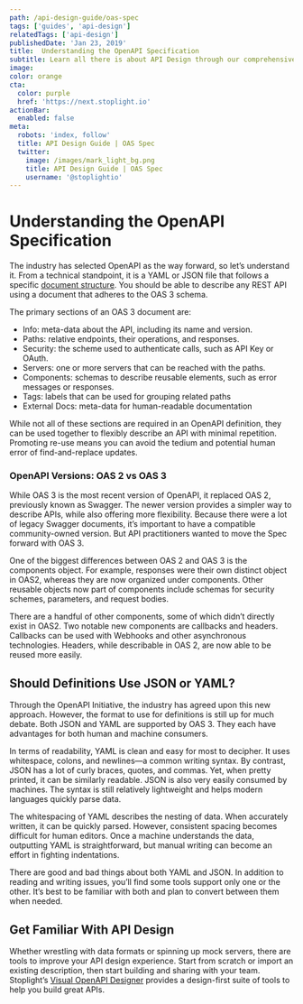```yaml
---
path: /api-design-guide/oas-spec
tags: ['guides', 'api-design']
relatedTags: ['api-design']
publishedDate: 'Jan 23, 2019'
title:  Understanding the OpenAPI Specification
subtitle: Learn all there is about API Design through our comprehensive guide
image:
color: orange
cta:
  color: purple
  href: 'https://next.stoplight.io'
actionBar:
  enabled: false
meta:
  robots: 'index, follow'
  title: API Design Guide | OAS Spec
  twitter:
    image: /images/mark_light_bg.png
    title: API Design Guide | OAS Spec
    username: '@stoplightio'
---
```

# Understanding the OpenAPI Specification

The industry has selected OpenAPI as the way forward, so let’s understand it. From a technical standpoint, it is a YAML or JSON file that follows a specific [document structure](https://github.com/OAI/OpenAPI-Specification/blob/master/versions/3.0.0.md#documentStructure). You should be able to describe any REST API using a document that adheres to the OAS 3 schema.

The primary sections of an OAS 3 document are:

- Info: meta-data about the API, including its name and version.
- Paths: relative endpoints, their operations, and responses.
- Security: the scheme used to authenticate calls, such as API Key or OAuth.
- Servers: one or more servers that can be reached with the paths.
- Components: schemas to describe reusable elements, such as error messages or responses.
- Tags: labels that can be used for grouping related paths
- External Docs: meta-data for human-readable documentation

While not all of these sections are required in an OpenAPI definition, they can be used together to flexibly describe an API with minimal repetition. Promoting re-use means you can avoid the tedium and potential human error of find-and-replace updates.

### OpenAPI Versions: OAS 2 vs OAS 3

While OAS 3 is the most recent version of OpenAPI, it replaced OAS 2, previously known as Swagger. The newer version provides a simpler way to describe APIs, while also offering more flexibility. Because there were a lot of legacy Swagger documents, it’s important to have a compatible community-owned version. But API practitioners wanted to move the Spec forward with OAS 3.

One of the biggest differences between OAS 2 and OAS 3 is the components object. For example, responses were their own distinct object in OAS2, whereas they are now organized under components. Other reusable objects now part of components include schemas for security schemes, parameters, and request bodies.

There are a handful of other components, some of which didn’t directly exist in OAS2. Two notable new components are callbacks and headers. Callbacks can be used with Webhooks and other asynchronous technologies. Headers, while describable in OAS 2, are now able to be reused more easily.

## Should Definitions Use JSON or YAML?

Through the OpenAPI Initiative, the industry has agreed upon this new approach. However, the format to use for definitions is still up for much debate. Both JSON and YAML are supported by OAS 3. They each have advantages for both human and machine consumers.

In terms of readability, YAML is clean and easy for most to decipher. It uses whitespace, colons, and newlines—a common writing syntax. By contrast, JSON has a lot of curly braces, quotes, and commas. Yet, when pretty printed, it can be similarly readable. JSON is also very easily consumed by machines. The syntax is still relatively lightweight and helps modern languages quickly parse data.

The whitespacing of YAML describes the nesting of data. When accurately written, it can be quickly parsed. However, consistent spacing becomes difficult for human editors. Once a machine understands the data, outputting YAML is straightforward, but manual writing can become an effort in fighting indentations.

There are good and bad things about both YAML and JSON. In addition to reading and writing issues, you’ll find some tools support only one or the other. It’s best to be familiar with both and plan to convert between them when needed.

## Get Familiar With API Design

Whether wrestling with data formats or spinning up mock servers, there are tools to improve your API design experience. Start from scratch or import an existing description, then start building and sharing with your team. Stoplight’s [Visual OpenAPI Designer](https://stoplight.io/design) provides a design-first suite of tools to help you build great APIs.
